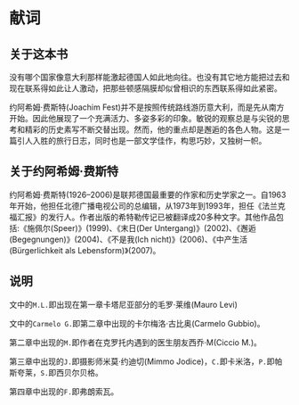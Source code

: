 # 献词

## 关于这本书

没有哪个国家像意大利那样能激起德国人如此地向往。也没有其它地方能把过去和现在联系得如此让人激动，把那些顿感隔膜却似曾相识的东西联系得如此紧密。

约阿希姆·费斯特(Joachim Fest)并不是按照传统路线游历意大利，而是先从南方开始。因此他展现了一个充满活力、多姿多彩的印象。敏锐的观察总是与尖锐的思考和精彩的历史素写不断交替出现。然而，他的重点却是邂逅的各色人物。这是一篇引人入胜的旅行日志，同时也是一部文学佳作，构思巧妙，又独树一帜。

## 关于约阿希姆·费斯特

约阿希姆·费斯特(1926–2006)是联邦德国最重要的作家和历史学家之一。自1963年开始，他担任北德广播电视公司的总编辑，从1973年到1993年，担任《法兰克福汇报》的发行人。作者出版的希特勒传记已被翻译成20多种文字。其他作品包括:《施佩尔(Speer)》(1999)、《末日(Der Untergang)》(2002)、《邂逅(Begegnungen)》(2004)、《不是我(Ich nicht)》(2006)、《中产生活(Bürgerlichkeit als Lebensform)》(2007)。

## 说明

文中的`M.L.`即出现在第一章卡塔尼亚部分的毛罗·莱维(Mauro Levi)

文中的`Carmelo G.`即第二章中出现的卡尔梅洛·古比奥(Carmelo Gubbio)。

第二章中出现的`M.`即作者在克罗托内遇到的医生朋友西乔·M(Ciccio M.)。

第三章中出现的`J.`即摄影师米莫·约迪切(Mimmo Jodice)，`C.`即卡米洛，`P.`即帕斯夸莱，`S.`即西贝尔贝格。

第四章中出现的`F.`即弗朗索瓦。
